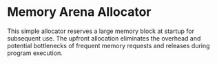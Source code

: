 # Memory Arena Allocator
This simple allocator reserves a large memory block at startup for subsequent use. The upfront allocation eliminates the overhead and potential bottlenecks of frequent memory requests and releases during program execution.
